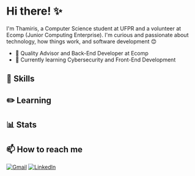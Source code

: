 # Hi there! ✨

I'm Thamiris, a Computer Science student at UFPR and a volunteer at Ecomp (Junior Computing Enterprise). I'm curious and passionate about technology, how things work, and software development 😊

 - 🐧 Quality Advisor and Back-End Developer at Ecomp
 - 🐣 Currently learning Cybersecurity and Front-End Development
<!--
**t2yf/t2yf** is a ✨ _special_ ✨ repository because its `README.md` (this file) appears on your GitHub profile.

Here are some ideas to get you started:

- 🔭 I’m currently working on ...
- 🌱 I’m currently learning ...
- 👯 I’m looking to collaborate on ...
- 🤔 I’m looking for help with ...
- 💬 Ask me about ...
- 📫 How to reach me: ...
- 😄 Pronouns: ...
- ⚡ Fun fact: ...
-->
 ## 🧮 Skills

 ## ✏️ Learning

 ## 📊 Stats

 ## 📫 How to reach me
 [![Gmail](https://img.shields.io/badge/Gmail-7CE5E5?style=flat&logo=gmail&logoColor=3E7D7D)](mailto:thamiris006yf@gmail.com)
 [![LinkedIn](https://img.shields.io/badge/LinkedIn-7CE5E5?style=flat&logo=linkedin&logoColor=3E7D7D)](https://www.linkedin.com/in/thamiris-yamate-fischer/)
